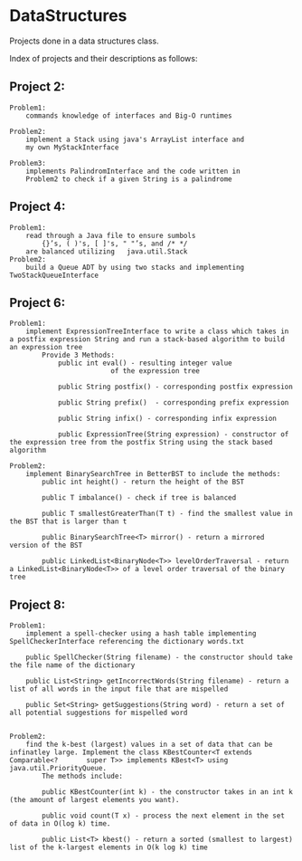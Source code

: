 # DataStructures

Projects done in a data structures class. 

Index of projects and their descriptions as follows:


## Project 2:
	Problem1:
		commands knowledge of interfaces and Big-O runtimes 
		
	Problem2:
		implement a Stack using java's ArrayList interface and 
		my own MyStackInterface
		
	Problem3:
		implements PalindromInterface and the code written in
		Problem2 to check if a given String is a palindrome
		

## Project 4:
	Problem1:
		read through a Java file to ensure sumbols 
			{}’s, ( )'s, [ ]'s, " "’s, and /* */ 
		are balanced utilizing   java.util.Stack
	Problem2:
		build a Queue ADT by using two stacks and implementing TwoStackQueueInterface
	
		
## Project 6:
	Problem1:
		implement ExpressionTreeInterface to write a class which takes in a postfix expression String and run a stack-based algorithm to build an expression tree
			Provide 3 Methods:
				public int eval() - resulting integer value 
						     of the expression tree 
						     
				public String postfix() - corresponding postfix expression
				
				public String prefix()	- corresponding prefix expression
				
				public String infix() - corresponding infix expression		   
				
				public ExpressionTree(String expression) - constructor of the expression tree from the postfix String using the stack based algorithm
									     
	Problem2:
		implement BinarySearchTree in BetterBST to include the methods:
			public int height() - return the height of the BST
			
			public T imbalance() - check if tree is balanced
			
			public T smallestGreaterThan(T t) - find the smallest value in the BST that is larger than t
			
			public BinarySearchTree<T> mirror() - return a mirrored version of the BST
			
			public LinkedList<BinaryNode<T>> levelOrderTraversal - return a LinkedList<BinaryNode<T>> of a level order traversal of the binary tree
			
## Project 8:
	Problem1:
		implement a spell-checker using a hash table implementing SpellCheckerInterface referencing the dictionary words.txt
		
		public SpellChecker(String filename) - the constructor should take the file name of the dictionary
		
		public List<String> getIncorrectWords(String filename) - return a list of all words in the input file that are mispelled
		
		public Set<String> getSuggestions(String word) - return a set of all potential suggestions for mispelled word
		
	
	Problem2:
		find the k-best (largest) values in a set of data that can be infinatley large. Implement the class KBestCounter<T extends Comparable<?       super T>> implements KBest<T> using java.util.PriorityQueue.
			The methods include:
			
			public KBestCounter(int k) - the constructor takes in an int k (the amount of largest elements you want). 
			
			public void count(T x) - process the next element in the set of data in O(log k) time.
			
			public List<T> kbest() - return a sorted (smallest to largest) list of the k-largest elements in O(k log k) time
			
